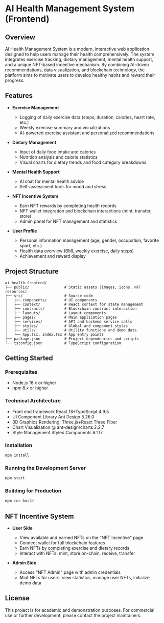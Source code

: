 # AI Health Management System (Frontend)

## Overview

AI Health Management System is a modern, interactive web application designed to help users manage their health comprehensively. The system integrates exercise tracking, dietary management, mental health support, and a unique NFT-based incentive mechanism. By combining AI-driven recommendations, data visualization, and blockchain technology, the platform aims to motivate users to develop healthy habits and reward their progress.

## Features

- **Exercise Management**
  - Logging of daily exercise data (steps, duration, calories, heart rate, etc.)
  - Weekly exercise summary and visualizations
  - AI-powered exercise assistant and personalized recommendations

- **Dietary Management**
  - Input of daily food intake and calories
  - Nutrition analysis and calorie statistics
  - Visual charts for dietary trends and food category breakdowns

- **Mental Health Support**
  - AI chat for mental health advice
  - Self-assessment tools for mood and stress

- **NFT Incentive System**
  - Earn NFT rewards by completing health records
  - NFT wallet integration and blockchain interactions (mint, transfer, store)
  - Admin panel for NFT management and statistics

- **User Profile**
  - Personal information management (age, gender, occupation, favorite sport, etc.)
  - Health data overview (BMI, weekly exercise, daily steps)
  - Achievement and reward display

## Project Structure

```
ai-health-frontend/
├── public/                # Static assets (images, icons, NFT resources)
├── src/                   # Source code
│   ├── components/        # UI components
│   ├── context/           # React context for state management
│   ├── contracts/         # Blockchain contract interaction
│   ├── layouts/           # Layout components
│   ├── pages/             # Main application pages
│   ├── services/          # API and backend service calls
│   ├── styles/            # Global and component styles
│   ├── utils/             # Utility functions and demo data
│   └── App.tsx, index.tsx # App entry points
├── package.json           # Project dependencies and scripts
└── tsconfig.json          # TypeScript configuration
```

## Getting Started

### Prerequisites

- Node.js 16.x or higher
- npm 8.x or higher

### Technical Architecture

- Front end framework React 18+TypeScript 4.9.5
- UI Component Library Ant Design 5.26.0
- 3D Graphics Rendering: Three.js+React Three Fiber
- Chart Visualization @ ant-design/charts 2.2.7
- Style Management Styled Components 6.1.17

### Installation

```bash
npm install
```

### Running the Development Server

```bash
npm start
```

### Building for Production

```bash
npm run build
```

## NFT Incentive System

- **User Side**
  - View available and earned NFTs on the "NFT Incentive" page
  - Connect wallet for full blockchain features
  - Earn NFTs by completing exercise and dietary records
  - Interact with NFTs: mint, store on-chain, receive, transfer

- **Admin Side**
  - Access "NFT Admin" page with admin credentials
  - Mint NFTs for users, view statistics, manage user NFTs, initialize demo data


## License

This project is for academic and demonstration purposes. For commercial use or further development, please contact the project maintainers.
